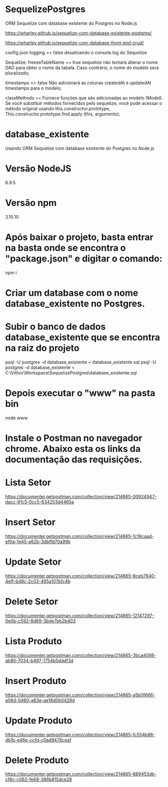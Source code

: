 # SequelizePostgres
 ORM Sequelize com database existente do Postgres no Node.js

https://wharley.github.io/sequelize-com-database-existente-postgres/

https://wharley.github.io/sequelize-com-database-front-end-crud/


config.json
logging == false desativando o console.log do Sequelize

Sequelize:
freezeTableName == true sequelize não tentará alterar o nome DAO para obter o nome da tabela. Caso contrário, o nome do modelo será pluralizado;

timestamps == false Não adicionará as colunas createdAt e updatedAt timestamps para o modelo;

classMethods == Fornece funções que são adicionadas ao modelo (Model). Se você substituir métodos fornecidos pelo sequelize, você pode acessar o método original usando this.constructor.prototype, This.constructor.prototype.find.apply (this, arguments);


# database_existente
Usando ORM Sequelize com database existente do Postgres no Node.js
# Versão NodeJS
6.9.5
# Versão npm
3.10.10
# Após baixar o projeto, basta entrar na basta onde se encontra o "package.json" e digitar o comando:
npm i
# Criar um database com o nome database_existente no Postgres.
# Subir o banco de dados database_existente que se encontra na raiz do projeto
psql -U postgres -d database_existente < database_existente.sql
psql -U postgres -d database_existente < C:\Vithor\Workspace\SequelizePostgres\database_existente.sql
# Depois executar o "www" na pasta bin
node www
# Instale o Postman no navegador chrome. Abaixo esta os links da documentação das requisições.

# Lista Setor
https://documenter.getpostman.com/collection/view/214865-00924947-dacc-91c5-0cc5-634253d4465a
# Insert Setor
https://documenter.getpostman.com/collection/view/214865-1c18caad-ef0a-1e45-a62b-3dbffd70a99b
# Update Setor
https://documenter.getpostman.com/collection/view/214865-8ceb7640-4eff-bd9c-2c03-495a107bfc4b
# Delete Setor
https://documenter.getpostman.com/collection/view/214865-12147297-0e0b-c592-8d69-3bde7bb2b403
# Lista Produto
https://documenter.getpostman.com/collection/view/214865-3bca4066-ab80-7034-b497-1754b5dddf3d
# Insert Produto
https://documenter.getpostman.com/collection/view/214865-a5b0f666-a06d-0460-a63e-ae18d0b0428d
# Update Produto
https://documenter.getpostman.com/collection/view/214865-fc554b88-db1b-e46e-ccfd-c0ad9478ceaf
# Delete Produto
https://documenter.getpostman.com/collection/view/214865-889453db-cf8c-c062-fe68-386b815dce28
